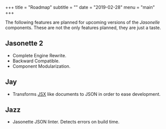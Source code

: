 +++
title = "Roadmap"
subtitle = ""
date = "2019-02-28"
menu = "main"
+++

The following features are planned for upcoming versions of the *Jasonelle* components. These are not the only features planned, they are just a taste.


## Jasonette 2

- Complete Engine Rewrite.
- Backward Compatible.
- Component Modularization.

## Jay

- Transforms [JSX](https://jsx.github.io/) like documents to JSON in order to ease development.

## Jazz 

- Jasonette JSON linter. Detects errors on build time.
